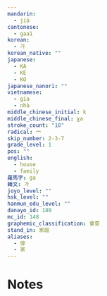 ```yaml
---
mandarin:
  - jiā
cantonese:
  - gaa1
korean:
  - 가
korean_native: ""
japanese:
  - KA
  - KE
  - KO
japanese_nanori: ""
vietnamese:
  - gia
  - nhà
middle_chinese_initial: k
middle_chinese_final: ɣa
stroke_count: "10"
radical: 宀
skip_number: 2-3-7
grade_level: 1
pos: ""
english:
  - house
  - family
羅馬字: ga
韓文: 가
joyo_level: ""
hsk_level: ""
hanmun_edu_level: ""
danayo_id: 189
mc_id: 148
graphemic_classification: 會意
stand_in: 家庭
aliases:
  - 傢
  - 家
---
```


# Notes

